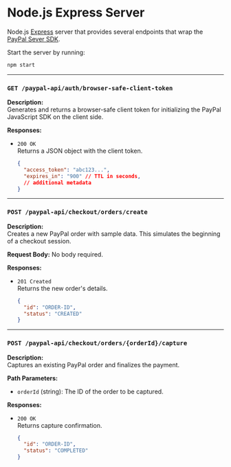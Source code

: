 # Node.js Express Server

Node.js [Express](https://expressjs.com/) server that provides several endpoints that wrap the [PayPal Sever SDK](https://developer.paypal.com/community/blog/paypal-server-side-sdk/).

Start the server by running:

```bash
npm start
```

---

### `GET /paypal-api/auth/browser-safe-client-token`

**Description:**  
Generates and returns a browser-safe client token for initializing the PayPal JavaScript SDK on the client side.

**Responses:**

- `200 OK`  
  Returns a JSON object with the client token.

  ```json
  {
    "access_token": "abc123...",
    "expires_in": "900" // TTL in seconds,
    // additional metadata
  }
  ```


---

### `POST /paypal-api/checkout/orders/create`

**Description:**  
Creates a new PayPal order with sample data. This simulates the beginning of a checkout session.

**Request Body:**
No body required.

**Responses:**

- `201 Created`  
  Returns the new order's details.

  ```json
  {
    "id": "ORDER-ID",
    "status": "CREATED"
  }
  ```


---

### `POST /paypal-api/checkout/orders/{orderId}/capture`

**Description:**  
Captures an existing PayPal order and finalizes the payment.

**Path Parameters:**

- `orderId` (string): The ID of the order to be captured.

**Responses:**

- `200 OK`  
  Returns capture confirmation.

  ```json
  {
    "id": "ORDER-ID",
    "status": "COMPLETED"
  }
  ```

